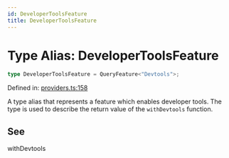 ```yaml
---
id: DeveloperToolsFeature
title: DeveloperToolsFeature
---
```


<!-- DO NOT EDIT: this page is autogenerated from the type comments -->

# Type Alias: DeveloperToolsFeature

```ts
type DeveloperToolsFeature = QueryFeature<"Devtools">;
```

Defined in: [providers.ts:158](https://github.com/TanStack/query/blob/main/packages/angular-query-experimental/src/providers.ts#L158)

A type alias that represents a feature which enables developer tools.
The type is used to describe the return value of the `withDevtools` function.

## See

withDevtools

